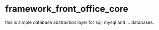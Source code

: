 # framework_front_office_core
this is simple database abstraction layer for sql, mysql and ... databases.
